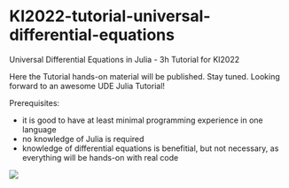 # KI2022-tutorial-universal-differential-equations
Universal Differential Equations in Julia - 3h Tutorial for KI2022

Here the Tutorial hands-on material will be published. Stay tuned.
Looking forward to an awesome UDE Julia Tutorial!

Prerequisites:
- it is good to have at least minimal programming experience in one language
- no knowledge of Julia is required
- knowledge of differential equations is benefitial, but not necessary, as everything will be hands-on with real code

![](https://jolin.io/assets/Jolin/Jolin-Banner-Website-v1.1-darkmode.webp)